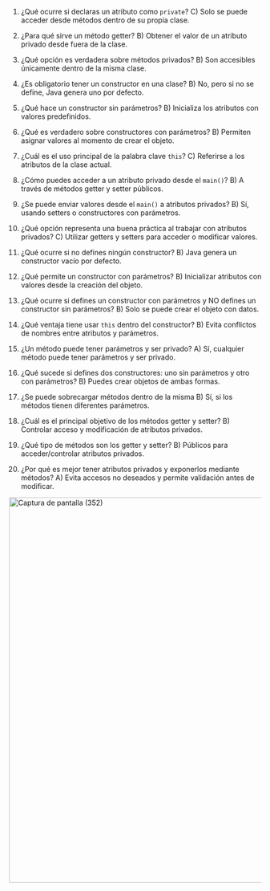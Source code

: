 1. ¿Qué ocurre si declaras un atributo como `private`?
C) Solo se puede acceder desde métodos dentro de su propia clase.

2. ¿Para qué sirve un método getter?
B) Obtener el valor de un atributo privado desde fuera de la clase.

3. ¿Qué opción es verdadera sobre métodos privados?
B) Son accesibles únicamente dentro de la misma clase.

4. ¿Es obligatorio tener un constructor en una clase?
B) No, pero si no se define, Java genera uno por defecto.

5. ¿Qué hace un constructor sin parámetros?
B) Inicializa los atributos con valores predefinidos.

6. ¿Qué es verdadero sobre constructores con parámetros?
B) Permiten asignar valores al momento de crear el objeto.

7. ¿Cuál es el uso principal de la palabra clave `this`?
C) Referirse a los atributos de la clase actual.

8. ¿Cómo puedes acceder a un atributo privado desde el `main()`?
B) A través de métodos getter y setter públicos.

9. ¿Se puede enviar valores desde el `main()` a atributos privados?
B) Sí, usando setters o constructores con parámetros.

10. ¿Qué opción representa una buena práctica al trabajar con atributos privados?
C) Utilizar getters y setters para acceder o modificar valores.

11. ¿Qué ocurre si no defines ningún constructor?
B) Java genera un constructor vacío por defecto.


12. ¿Qué permite un constructor con parámetros?
B) Inicializar atributos con valores desde la creación del objeto.

13. ¿Qué ocurre si defines un constructor con parámetros y NO defines un constructor sin
parámetros?
B) Solo se puede crear el objeto con datos.


14. ¿Qué ventaja tiene usar `this` dentro del constructor?
B) Evita conflictos de nombres entre atributos y parámetros.


15. ¿Un método puede tener parámetros y ser privado?
A) Sí, cualquier método puede tener parámetros y ser privado.


16. ¿Qué sucede si defines dos constructores: uno sin parámetros y otro con parámetros?
B) Puedes crear objetos de ambas formas.


17. ¿Se puede sobrecargar métodos dentro de la misma
B) Sí, si los métodos tienen diferentes parámetros.


18. ¿Cuál es el principal objetivo de los métodos getter y setter?
B) Controlar acceso y modificación de atributos privados.


19. ¿Qué tipo de métodos son los getter y setter?
B) Públicos para acceder/controlar atributos privados.


20. ¿Por qué es mejor tener atributos privados y exponerlos mediante métodos?
A) Evita accesos no deseados y permite validación antes de modificar.
<img width="1366" height="768" alt="Captura de pantalla (352)" src="https://github.com/user-attachments/assets/8f172e6f-b8bd-4379-93f9-ed01af87050c" />
